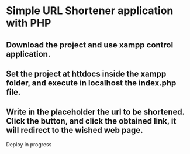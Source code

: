 # Simple URL Shortener application with PHP

## Download the project and use xampp control application.

## Set the project at httdocs inside the xampp folder, and execute in localhost the index.php file. 

## Write in the placeholder the url to be shortened. Click the button, and click the obtained link, it will redirect to the wished web page. 



Deploy in progress
